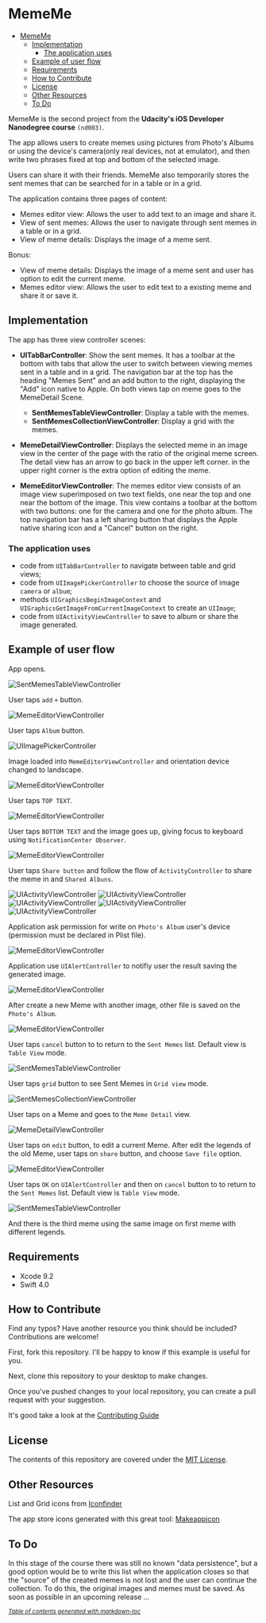 # MemeMe

- [MemeMe](#mememe)
  * [Implementation](#implementation)
    + [The application uses](#the-application-uses)
  * [Example of user flow](#example-of-user-flow)
  * [Requirements](#requirements)
  * [How to Contribute](#how-to-contribute)
  * [License](#license)
  * [Other Resources](#other-resources)
  * [To Do](#to-do)

MemeMe is the second project from the **Udacity's iOS Developer Nanodegree course** `(nd003)`.

The app allows users to create memes using pictures from Photo's Albums or using the device's camera(only real devices, not at emulator), and then write two phrases fixed at top and bottom of the selected image.

Users can share it with their friends. MemeMe also temporarily stores the sent memes that can be searched for in a table or in a grid.  

The application contains three pages of content:

- Memes editor view: Allows the user to add text to an image and share it.
- View of sent memes: Allows the user to navigate through sent memes in a table or in a grid.
- View of meme details: Displays the image of a meme sent.

Bonus:

- View of meme details: Displays the image of a meme sent and user has option to edit the current meme.
- Memes editor view: Allows the user to edit text to a existing meme and share it or save it.

## Implementation

The app has three view controller scenes:

- **UITabBarController**: Show the sent memes. It has a toolbar at the bottom with tabs that allow the user to switch between viewing memes sent in a table and in a grid. The navigation bar at the top has the heading "Memes Sent" and an add button to the right, displaying the "Add" icon native to Apple. On both views tap on meme goes to the MemeDetail Scene.
  - **SentMemesTableViewController**: Display a table with the memes.
  - **SentMemesCollectionViewController**: Display a grid with the memes.

- **MemeDetailViewController**: Displays the selected meme in an image view in the center of the page with the ratio of the original meme screen. The detail view has an arrow to go back in the upper left corner. in the upper right corner is the extra option of editing the meme.

- **MemeEditorViewController**: The memes editor view consists of an image view superimposed on two text fields, one near the top and one near the bottom of the image. This view contains a toolbar at the bottom with two buttons: one for the camera and one for the photo album. The top navigation bar has a left sharing button that displays the Apple native sharing icon and a "Cancel" button on the right.

### The application uses

- code from `UITabBarController` to navigate between table and grid views;
- code from `UIImagePickerController` to choose the source of image `camera` or `album`;
- methods `UIGraphicsBeginImageContext` and `UIGraphicsGetImageFromCurrentImageContext` to create an `UIImage`;
- code from `UIActivityViewController` to save to album or share the image generated.

## Example of user flow

App opens.

![SentMemesTableViewController](repository-media/01-SentMemesTableViewController-Start.png)

User taps  `add` `+` button.

![MemeEditorViewController](repository-media/02-MemeEditorViewController-Start.png)

User taps `Album` button.

![UIImagePickerController](repository-media/03-UIImagePickerController-Choose-a-image.png)

Image loaded into `MemeEditorViewController` and orientation device changed to landscape.

![MemeEditorViewController](repository-media/04-MemeEditorViewController-Image-loaded.png)

User taps `TOP TEXT`.

![MemeEditorViewController](repository-media/05-MemeEditorViewController-Edit-top-text.png)

User taps `BOTTOM TEXT` and the image goes up, giving focus to keyboard using `NotificationCenter Observer`.

![MemeEditorViewController](repository-media/06-MemeEditorViewController-Edit-bottom-text.png)

User taps `Share button` and follow the flow of `ActivityController` to share the meme in and `Shared Albuns`.

![UIActivityViewController](repository-media/07-UIActivityViewController-choose-share-mode-1.png)
![UIActivityViewController](repository-media/08-UIActivityViewController-choose-share-mode-2.png)
![UIActivityViewController](repository-media/09-UIActivityViewController-choose-share-mode-3.png)
![UIActivityViewController](repository-media/10-UIActivityViewController-choose-share-mode-4.png)
![UIActivityViewController](repository-media/11-UIActivityViewController-choose-share-mode-5.png)

Application ask permission for write on `Photo's Album` user's device (permission must be declared in Plist file).

![MemeEditorViewController](repository-media/12-MemeEditorViewController-Write-file-to-Album.png)

Application use `UIAlertController` to notifiy user the result saving the generated image.

![MemeEditorViewController](repository-media/13-MemeEditorViewController-alert-operation-success.png)

After create a new Meme with another image, other file is saved on the `Photo's Album`.

![MemeEditorViewController](repository-media/14-MemeEditorViewController-alert-operation-success-2.png)

User taps `cancel` button to to return to the `Sent Memes` list. Default view is `Table View` mode.

![SentMemesTableViewController](repository-media/15-SentMemesTableViewController-list.png)

User taps `grid` button to see Sent Memes in `Grid view` mode.

![SentMemesCollectionViewController](repository-media/16-SentMemesCollectionViewController-list.png)

User taps on a Meme and goes to the `Meme Detail` view.

![MemeDetailViewController](repository-media/17-MemeDetailViewController-view.png)

User taps on `edit` button, to edit a current Meme. After edit the legends of the old Meme, user taps on `share` button, and choose `Save file` option.

![MemeEditorViewController](repository-media/18-MemeEditorViewController-edit-existing-meme-saving-other-meme.png)

User taps `OK` on  `UIAlertController` and then on `cancel` button to to return to the `Sent Memes` list. Default view is `Table View` mode.

![SentMemesTableViewController](repository-media/19-SentMemesTableViewController-list.png)

And there is the third meme using the same image on first meme with different legends.

## Requirements

- Xcode 9.2
- Swift 4.0

## How to Contribute

Find any typos? Have another resource you think should be included? Contributions are welcome!

First, fork this repository. I'll be happy to know if this example is useful for you.

Next, clone this repository to your desktop to make changes.

Once you've pushed changes to your local repository, you can create a pull request with your suggestion.

It's good take a look at the [Contributing Guide](CONTRIBUTING.MD)

## License

The contents of this repository are covered under the [MIT License](LICENSE.txt).

## Other Resources

List and Grid icons from [Iconfinder](https://www.iconfinder.com)

The app store icons generated with this great tool: [Makeappicon](https://makeappicon.com/)

## To Do

In this stage of the course there was still no known "data persistence", but a good option would be to write this list when the application closes so that the "source" of the created memes is not lost and the user can continue the collection.
To do this, the original images and memes must be saved.
As soon as possible in an upcoming release ...

<small><i><a href='http://ecotrust-canada.github.io/markdown-toc/'>Table of contents generated with markdown-toc</a></i></small>